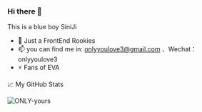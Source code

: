### Hi there 👋

This is a blue boy SiniJi



- 🔭 Just a FrontEnd Rookies
- 📫 you can find me in: onlyyoulove3@gmail.com 、Wechat：onlyyoulove3
- ⚡ Fans of EVA



📈 My GitHub Stats

<p> <img src="https://github-readme-stats.vercel.app/api?username=ONLY-yours&show_icons=true&theme=gotham" alt="ONLY-yours" />

